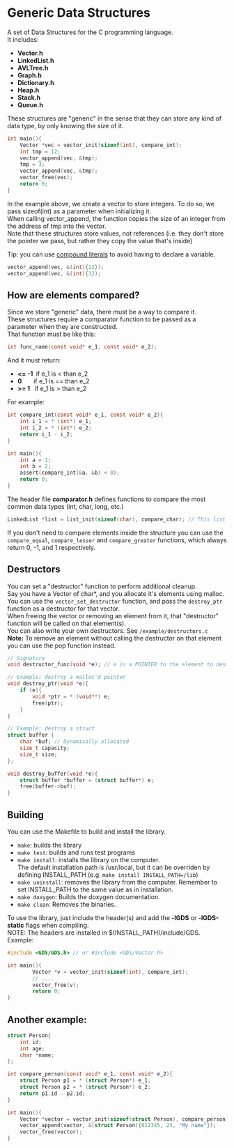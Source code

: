 # Generic Data Structures
A set of Data Structures for the C programming language. <br>
It includes: <br>
- **Vector.h** <br>
- **LinkedList.h** <br>
- **AVLTree.h** <br>
- **Graph.h** <br>
- **Dictionary.h** <br>
- **Heap.h** <br>
- **Stack.h** <br>
- **Queue.h** <br>


These structures are "generic" in the sense that they can store any kind of data type, by only knowing the size of it. <br>

```c
int main(){
    Vector *vec = vector_init(sizeof(int), compare_int);
    int tmp = 12;
    vector_append(vec, &tmp);
    tmp = 3;
    vector_append(vec, &tmp);
    vector_free(vec);
    return 0;
}
```

In the example above, we create a vector to store integers. To do so, we pass sizeof(int) as a parameter when initializing it. <br>
When calling vector_append, the function copies the size of an integer from the address of tmp into the vector. <br>
Note that these structures store values, not references (i.e. they don't store the pointer we pass, but rather they copy the value that's inside)<br>

Tip: you can use [compound literals](https://gcc.gnu.org/onlinedocs/gcc/Compound-Literals.html) to avoid having to declare a variable. <br>
```c
vector_append(vec, &(int){12});
vector_append(vec, &(int){3});
```

## How are elements compared?
Since we store "generic" data, there must be a way to compare it. <br>
These structures require a comparator function to be passed as a parameter when they are constructed. <br>
That function must be like this:<br>
```c
int func_name(const void* e_1, const void* e_2);
```
And it must return: <br>
- **<= -1&nbsp;** if e_1 is < than e_2 <br>
- **0 &nbsp;&nbsp;&nbsp;&nbsp;&nbsp;&nbsp;**     if e_1 is == than e_2 <br>
- **>= 1 &nbsp;**  if e_1 is > than e_2 <br>

For example:<br>
```c
int compare_int(const void* e_1, const void* e_2){
    int i_1 = * (int*) e_1;
    int i_2 = * (int*) e_2;
    return i_1 - i_2;
}

int main(){
    int a = 1;
    int b = 2;
    assert(compare_int(&a, &b) < 0);
    return 0;
}
```

The header file **comparator.h** defines functions to compare the most common data types (int, char, long, etc.) <br>

```c
LinkedList *list = list_init(sizeof(char), compare_char); // This list stores chars
```

If you don't need to compare elements inside the structure you can use the `compare_equal`, `compare_lesser` and `compare_greater` functions, which always return 0, -1, and 1 respectively.

## Destructors
You can set a "destructor" function to perform additional cleanup. <br>
Say you have a Vector of char*, and you allocate it's elements using malloc. <br>
You can use the `vector_set_destructor` function, and pass the `destroy_ptr` function as a destructor for that vector. <br>
When freeing the vector or removing an element from it, that "destructor" function will be called on that element(s). <br>
You can also write your own destructors. See `/example/destructors.c` <br>
**Note:** To remove an element without calling the destructor on that element you can use the pop function instead. <br>

```c
// Signature
void destructor_func(void *e); // e is a POINTER to the element to destroy

// Example: destroy a malloc'd pointer
void destroy_ptr(void *e){
	if (e){
		void *ptr = * (void**) e;
		free(ptr);
	}
}

// Example: destroy a struct
struct buffer {
    char *buf; // Dynamically allocated
    size_t capacity;
    size_t size;
};

void destroy_buffer(void *e){
    struct buffer *buffer = (struct buffer*) e;
    free(buffer->buf);
}

```

## Building
You can use the Makefile to build and install the library. <br>
- `make`: builds the library <br>
- `make test`: builds and runs test programs <br>
- `make install`: installs the library on the computer.<br>
          The default installation path is /usr/local, but it
          can be overriden by defining INSTALL_PATH (e.g. `make install INSTALL_PATH=/lib`) <br>
- `make uninstall`: removes the library from the computer. Remember to set INSTALL_PATH to the same value as in installation. <br>
- `make doxygen`: Builds the doxygen documentation. <br>
- `make clean`: Removes the binaries. <br>

To use the library, just include the header(s) and add the **-lGDS** or **-lGDS-static** flags when compiling. <br>
NOTE: The headers are installed in $(INSTALL_PATH)/include/GDS. <br>
Example:
```c
#include <GDS/GDS.h> // or #include <GDS/Vector.h>

int main(){
        Vector *v = vector_init(sizeof(int), compare_int);
        // ....
        vector_free(v);
        return 0;
}
```

## Another example:
```c
struct Person{
    int id;
    int age;
    char *name;
};

int compare_person(const void* e_1, const void* e_2){
    struct Person p1 = * (struct Person*) e_1;
    struct Person p2 = * (struct Person*) e_2;
    return p1.id - p2.id;
}

int main(){
    Vector *vector = vector_init(sizeof(struct Person), compare_person);
    vector_append(vector, &(struct Person){012345, 23, "My name"});
    vector_free(vector);
}
```
